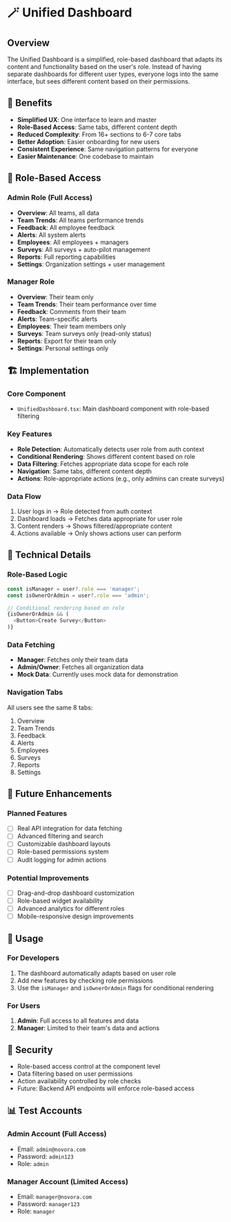 # 🪄 Unified Dashboard

## Overview

The Unified Dashboard is a simplified, role-based dashboard that adapts its content and functionality based on the user's role. Instead of having separate dashboards for different user types, everyone logs into the same interface, but sees different content based on their permissions.

## 🎯 Benefits

- **Simplified UX**: One interface to learn and master
- **Role-Based Access**: Same tabs, different content depth
- **Reduced Complexity**: From 16+ sections to 6-7 core tabs
- **Better Adoption**: Easier onboarding for new users
- **Consistent Experience**: Same navigation patterns for everyone
- **Easier Maintenance**: One codebase to maintain

## 👥 Role-Based Access

### Admin Role (Full Access)
- **Overview**: All teams, all data
- **Team Trends**: All teams performance trends
- **Feedback**: All employee feedback
- **Alerts**: All system alerts
- **Employees**: All employees + managers
- **Surveys**: All surveys + auto-pilot management
- **Reports**: Full reporting capabilities
- **Settings**: Organization settings + user management

### Manager Role
- **Overview**: Their team only
- **Team Trends**: Their team performance over time
- **Feedback**: Comments from their team
- **Alerts**: Team-specific alerts
- **Employees**: Their team members only
- **Surveys**: Team surveys only (read-only status)
- **Reports**: Export for their team only
- **Settings**: Personal settings only

## 🏗️ Implementation

### Core Component
- `UnifiedDashboard.tsx`: Main dashboard component with role-based filtering

### Key Features
- **Role Detection**: Automatically detects user role from auth context
- **Conditional Rendering**: Shows different content based on role
- **Data Filtering**: Fetches appropriate data scope for each role
- **Navigation**: Same tabs, different content depth
- **Actions**: Role-appropriate actions (e.g., only admins can create surveys)

### Data Flow
1. User logs in → Role detected from auth context
2. Dashboard loads → Fetches data appropriate for user role
3. Content renders → Shows filtered/appropriate content
4. Actions available → Only shows actions user can perform

## 🔧 Technical Details

### Role-Based Logic
```typescript
const isManager = user?.role === 'manager';
const isOwnerOrAdmin = user?.role === 'admin';

// Conditional rendering based on role
{isOwnerOrAdmin && (
  <Button>Create Survey</Button>
)}
```

### Data Fetching
- **Manager**: Fetches only their team data
- **Admin/Owner**: Fetches all organization data
- **Mock Data**: Currently uses mock data for demonstration

### Navigation Tabs
All users see the same 8 tabs:
1. Overview
2. Team Trends
3. Feedback
4. Alerts
5. Employees
6. Surveys
7. Reports
8. Settings

## 🚀 Future Enhancements

### Planned Features
- [ ] Real API integration for data fetching
- [ ] Advanced filtering and search
- [ ] Customizable dashboard layouts
- [ ] Role-based permissions system
- [ ] Audit logging for admin actions

### Potential Improvements
- [ ] Drag-and-drop dashboard customization
- [ ] Role-based widget availability
- [ ] Advanced analytics for different roles
- [ ] Mobile-responsive design improvements

## 📝 Usage

### For Developers
1. The dashboard automatically adapts based on user role
2. Add new features by checking role permissions
3. Use the `isManager` and `isOwnerOrAdmin` flags for conditional rendering

### For Users
1. **Admin**: Full access to all features and data
2. **Manager**: Limited to their team's data and actions

## 🔐 Security

- Role-based access control at the component level
- Data filtering based on user permissions
- Action availability controlled by role checks
- Future: Backend API endpoints will enforce role-based access

## 📊 Test Accounts

### Admin Account (Full Access)
- Email: `admin@novora.com`
- Password: `admin123`
- Role: `admin`

### Manager Account (Limited Access)
- Email: `manager@novora.com`
- Password: `manager123`
- Role: `manager`
